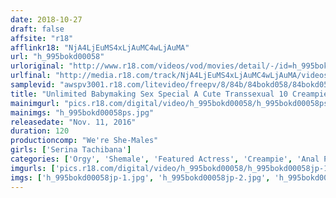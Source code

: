 ```yaml
---
date: 2018-10-27
draft: false
affsite: "r18"
afflinkr18: "NjA4LjEuMS4xLjAuMC4wLjAuMA"
url: "h_995bokd00058"
urloriginal: "http://www.r18.com/videos/vod/movies/detail/-/id=h_995bokd00058"
urlfinal: "http://media.r18.com/track/NjA4LjEuMS4xLjAuMC4wLjAuMA/videos/vod/movies/detail/-/id=h_995bokd00058"
samplevid: "awspv3001.r18.com/litevideo/freepv/8/84b/84bokd058/84bokd058_dmb_w.mp4"
title: "Unlimited Babymaking Sex Special A Cute Transsexual 10 Creampie Cum Shots Serina Tachibana"
mainimgurl: "pics.r18.com/digital/video/h_995bokd00058/h_995bokd00058ps.jpg"
mainimgs: "h_995bokd00058ps.jpg"
releasedate: "Nov. 11, 2016"
duration: 120
productioncomp: "We're She-Males"
girls: ['Serina Tachibana']
categories: ['Orgy', 'Shemale', 'Featured Actress', 'Creampie', 'Anal Play', 'Hi-Def']
imgurls: ['pics.r18.com/digital/video/h_995bokd00058/h_995bokd00058jp-1.jpg', 'pics.r18.com/digital/video/h_995bokd00058/h_995bokd00058jp-2.jpg', 'pics.r18.com/digital/video/h_995bokd00058/h_995bokd00058jp-3.jpg', 'pics.r18.com/digital/video/h_995bokd00058/h_995bokd00058jp-4.jpg', 'pics.r18.com/digital/video/h_995bokd00058/h_995bokd00058jp-5.jpg', 'pics.r18.com/digital/video/h_995bokd00058/h_995bokd00058jp-6.jpg', 'pics.r18.com/digital/video/h_995bokd00058/h_995bokd00058jp-7.jpg', 'pics.r18.com/digital/video/h_995bokd00058/h_995bokd00058jp-8.jpg', 'pics.r18.com/digital/video/h_995bokd00058/h_995bokd00058jp-9.jpg', 'pics.r18.com/digital/video/h_995bokd00058/h_995bokd00058jp-10.jpg', 'pics.r18.com/digital/video/h_995bokd00058/h_995bokd00058jp-11.jpg', 'pics.r18.com/digital/video/h_995bokd00058/h_995bokd00058jp-12.jpg', 'pics.r18.com/digital/video/h_995bokd00058/h_995bokd00058jp-13.jpg', 'pics.r18.com/digital/video/h_995bokd00058/h_995bokd00058jp-14.jpg', 'pics.r18.com/digital/video/h_995bokd00058/h_995bokd00058jp-15.jpg', 'pics.r18.com/digital/video/h_995bokd00058/h_995bokd00058jp-16.jpg', 'pics.r18.com/digital/video/h_995bokd00058/h_995bokd00058jp-17.jpg', 'pics.r18.com/digital/video/h_995bokd00058/h_995bokd00058jp-18.jpg', 'pics.r18.com/digital/video/h_995bokd00058/h_995bokd00058jp-19.jpg', 'pics.r18.com/digital/video/h_995bokd00058/h_995bokd00058jp-20.jpg']
imgs: ['h_995bokd00058jp-1.jpg', 'h_995bokd00058jp-2.jpg', 'h_995bokd00058jp-3.jpg', 'h_995bokd00058jp-4.jpg', 'h_995bokd00058jp-5.jpg', 'h_995bokd00058jp-6.jpg', 'h_995bokd00058jp-7.jpg', 'h_995bokd00058jp-8.jpg', 'h_995bokd00058jp-9.jpg', 'h_995bokd00058jp-10.jpg', 'h_995bokd00058jp-11.jpg', 'h_995bokd00058jp-12.jpg', 'h_995bokd00058jp-13.jpg', 'h_995bokd00058jp-14.jpg', 'h_995bokd00058jp-15.jpg', 'h_995bokd00058jp-16.jpg', 'h_995bokd00058jp-17.jpg', 'h_995bokd00058jp-18.jpg', 'h_995bokd00058jp-19.jpg', 'h_995bokd00058jp-20.jpg']
---
```

